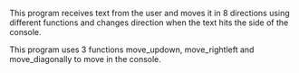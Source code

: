 This program receives text from the user and moves it in 8 directions using different functions and changes direction when the text hits the side of the console.

 This program uses 3 functions move_updown, move_rightleft and move_diagonally to move in the console.
